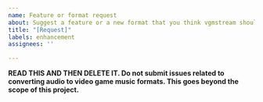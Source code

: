 ```yaml
---
name: Feature or format request
about: Suggest a feature or a new format that you think vgmstream should play.
title: "[Request]"
labels: enhancement
assignees: ''

---
```


**READ THIS AND THEN DELETE IT. Do not submit issues related to converting audio to video game music formats. This goes beyond the scope of this project.**
